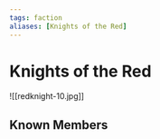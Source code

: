 ```yaml
---
tags: faction
aliases: [Knights of the Red]
---
```

# Knights of the Red

![[redknight-10.jpg]]

## Known Members